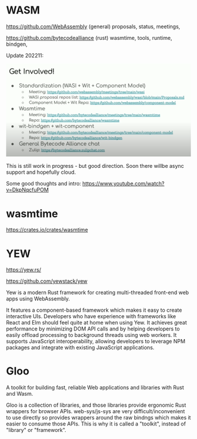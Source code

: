 # WASM

https://github.com/WebAssembly
(general) proposals, status, meetings, 



https://github.com/bytecodealliance
(rust) wasmtime, tools, runtime, bindgen,



Update 202211:

![Status](../img/wasm/WASM_202211_status.png)

This is still work in progress - but good direction. 
Soon there willbe async support and hopefully cloud.

Some good thoughts and intro: https://www.youtube.com/watch?v=DkpNqcfuPOM



# wasmtime

https://crates.io/crates/wasmtime



# YEW

https://yew.rs/

https://github.com/yewstack/yew



Yew is a modern Rust framework for creating multi-threaded front-end web apps using WebAssembly.

It features a component-based framework which makes it easy to create interactive UIs. Developers who have experience with frameworks like React and Elm should feel quite at home when using Yew.
It achieves great performance by minimizing DOM API calls and by helping developers to easily offload processing to background threads using web workers.
It supports JavaScript interoperability, allowing developers to leverage NPM packages and integrate with existing JavaScript applications.



# Gloo
A toolkit for building fast, reliable Web applications and libraries with Rust and Wasm.


Gloo is a collection of libraries, and those libraries provide ergonomic Rust wrappers for browser APIs. web-sys/js-sys are very difficult/inconvenient to use directly so provides wrappers around the raw bindngs which makes it easier to consume those APIs. This is why it is called a "toolkit", instead of "library" or "framework".